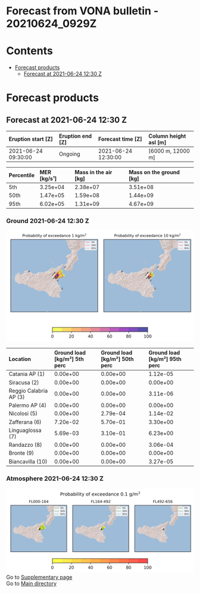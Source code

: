 
Forecast from VONA bulletin - 20210624_0929Z
============================================

Contents
========

* [Forecast products](#forecast-products)
	* [Forecast at 2021-06-24 12:30 Z](#forecast-at-2021-06-24-1230-z)

# Forecast products

## Forecast at 2021-06-24 12:30 Z
  

|Eruption start [Z]|Eruption end [Z]|Forecast time [Z]|Column height asl [m]|
| :--- | :--- | :--- | :--- |
|2021-06-24 09:30:00|Ongoing|2021-06-24 12:30:00|[6000 m, 12000 m]|
  
  

|Percentile|MER [kg/s¹]|Mass in the air [kg]|Mass on the ground [kg]|
| :--- | :--- | :--- | :--- |
|5th|3.25e+04|2.38e+07|3.51e+08|
|50th|1.47e+05|1.59e+08|1.44e+09|
|95th|6.02e+05|1.31e+09|4.67e+09|
  

### Ground 2021-06-24 12:30 Z
  
![](./figures/probability_grd_2021_06_24_1230_scenario_1.png)  
  
  
  
  
  
  
  
  
  

|Location|Ground load [kg/m²] 5th perc|Ground load [kg/m²] 50th perc|Ground load [kg/m²] 95th perc|
| :--- | :--- | :--- | :--- |
|Catania AP (1)|0.00e+00|0.00e+00|1.12e-05|
|Siracusa (2)|0.00e+00|0.00e+00|0.00e+00|
|Reggio Calabria AP (3)|0.00e+00|0.00e+00|3.11e-06|
|Palermo AP (4)|0.00e+00|0.00e+00|0.00e+00|
|Nicolosi (5)|0.00e+00|2.79e-04|1.14e-02|
|Zafferana (6)|7.20e-02|5.70e-01|3.30e+00|
|Linguaglossa (7)|5.69e-03|3.10e-01|6.23e+00|
|Randazzo (8)|0.00e+00|0.00e+00|3.06e-04|
|Bronte (9)|0.00e+00|0.00e+00|0.00e+00|
|Biancavilla (10)|0.00e+00|0.00e+00|3.27e-05|
  

### Atmosphere 2021-06-24 12:30 Z
  
![](./figures/probability_air_2021_06_24_1230_scenario_1_conclev_1.png)  
Go to [Supplementary page](Supplementary_page.md)  
Go to [Main directory](https://github.com/federicapardini/Real_time_ash_forecast)